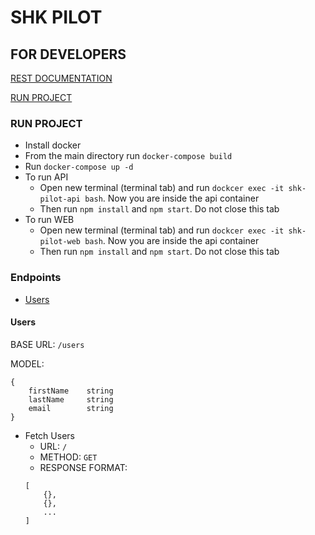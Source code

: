 # SHK PILOT


## FOR DEVELOPERS

[REST DOCUMENTATION](#endpoints)

[RUN PROJECT](#run-project)

### RUN PROJECT
* Install docker
* From the main directory run `docker-compose build`
* Run `docker-compose up -d`
* To run API 
    * Open new terminal (terminal tab) and run `dockcer exec -it shk-pilot-api bash`. Now you are inside the api container
    * Then run `npm install` and `npm start`. Do not close this tab
* To run WEB 
    * Open new terminal (terminal tab) and run `dockcer exec -it shk-pilot-web bash`. Now you are inside the api container
    * Then run `npm install` and `npm start`. Do not close this tab


### Endpoints
* [Users](#users)

#### Users

BASE URL: `/users`

MODEL: 
```
{
    firstName    string
    lastName     string
    email        string
}
```

*   Fetch Users
    * URL: `/`
    * METHOD: `GET`
    * RESPONSE FORMAT: 
    ```
    [
        {},
        {},
        ...
    ]
    ```

